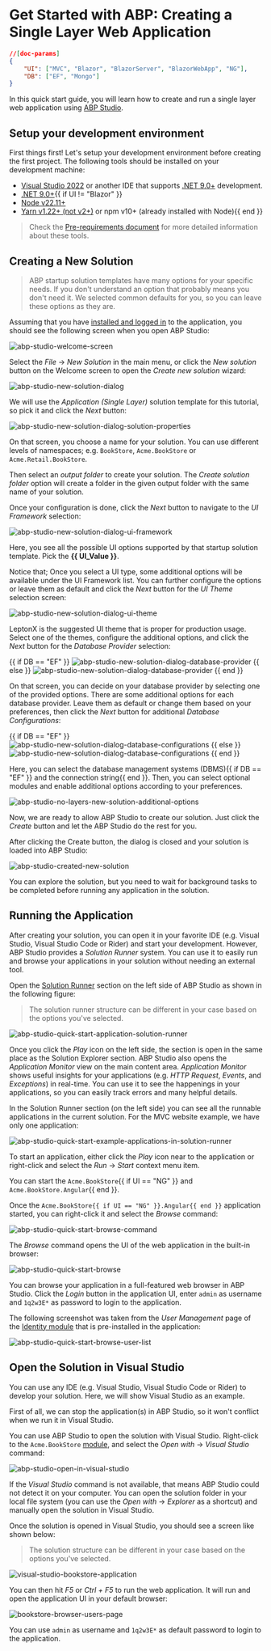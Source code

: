 # Get Started with ABP: Creating a Single Layer Web Application

````json
//[doc-params]
{
    "UI": ["MVC", "Blazor", "BlazorServer", "BlazorWebApp", "NG"],
    "DB": ["EF", "Mongo"]
}
````

In this quick start guide, you will learn how to create and run a single layer web application using [ABP Studio](../studio/index.md).

## Setup your development environment

First things first! Let's setup your development environment before creating the first project. The following tools should be installed on your development machine:

* [Visual Studio 2022](https://visualstudio.microsoft.com/) or another IDE that supports [.NET 9.0+](https://dotnet.microsoft.com/download/dotnet) development.
* [.NET 9.0+](https://dotnet.microsoft.com/en-us/download/dotnet){{ if UI != "Blazor" }}
* [Node v22.11+](https://nodejs.org/)
* [Yarn v1.22+ (not v2+)](https://classic.yarnpkg.com/en/docs/install) or npm v10+ (already installed with Node){{ end }}

> Check the [Pre-requirements document](pre-requirements.md) for more detailed information about these tools.

## Creating a New Solution

> ABP startup solution templates have many options for your specific needs. If you don't understand an option that probably means you don't need it. We selected common defaults for you, so you can leave these options as they are.

Assuming that you have [installed and logged in](../studio/installation.md) to the application, you should see the following screen when you open ABP Studio:

![abp-studio-welcome-screen](images/abp-studio-welcome-screen.png)

Select the *File* -> *New Solution* in the main menu, or click the *New solution* button on the Welcome screen to open the *Create new solution* wizard:

![abp-studio-new-solution-dialog](images/abp-studio-no-layers-new-solution-dialog-0.9.13.png)

We will use the *Application (Single Layer)* solution template for this tutorial, so pick it and click the *Next* button:

![abp-studio-new-solution-dialog-solution-properties](images/abp-studio-no-layers-new-solution-dialog-solution-properties-0.9.13.png)

On that screen, you choose a name for your solution. You can use different levels of namespaces; e.g. `BookStore`, `Acme.BookStore` or `Acme.Retail.BookStore`.

Then select an *output folder* to create your solution. The *Create solution folder* option will create a folder in the given output folder with the same name of your solution.

Once your configuration is done, click the *Next* button to navigate to the *UI Framework* selection:

![abp-studio-new-solution-dialog-ui-framework](images/abp-studio-no-layers-new-solution-dialog-ui-framework-0.9.13.png)

Here, you see all the possible UI options supported by that startup solution template. Pick the **{{ UI_Value }}**.

Notice that; Once you select a UI type, some additional options will be available under the UI Framework list. You can further configure the options or leave them as default and click the *Next* button for the *UI Theme* selection screen:

![abp-studio-new-solution-dialog-ui-theme](images/abp-studio-nolayers-new-solution-dialog-ui-theme-0.9.13.png)

LeptonX is the suggested UI theme that is proper for production usage. Select one of the themes, configure the additional options, and click the *Next* button for the *Database Provider* selection:

{{ if DB == "EF" }}
![abp-studio-new-solution-dialog-database-provider](images/abp-studio-no-layers-new-solution-dialog-database-provider-efcore-0.9.13.png)
{{ else }}
![abp-studio-new-solution-dialog-database-provider](images/abp-studio-no-layers-new-solution-dialog-database-provider-mongo-0.9.13.png)
{{ end }}

On that screen, you can decide on your database provider by selecting one of the provided options. There are some additional options for each database provider. Leave them as default or change them based on your preferences, then click the *Next* button for additional *Database Configurations*:

{{ if DB == "EF" }}
![abp-studio-new-solution-dialog-database-configurations](images/abp-studio-no-layers-new-solution-dialog-database-configurations-efcore-0.9.13.png)
{{ else }}
![abp-studio-new-solution-dialog-database-configurations](images/abp-studio-no-layers-new-solution-dialog-database-configurations-mongo-0.9.13.png)
{{ end }}

Here, you can select the database management systems (DBMS){{ if DB == "EF" }} and the connection string{{ end }}. Then, you can select optional modules and enable additional options according to your preferences. 

![abp-studio-no-layers-new-solution-additional-options](images/abp-studio-no-layers-new-solution-additional-options-0.9.13.png)

Now, we are ready to allow ABP Studio to create our solution. Just click the *Create* button and let the ABP Studio do the rest for you.

After clicking the Create button, the dialog is closed and your solution is loaded into ABP Studio:

![abp-studio-created-new-solution](images/abp-studio-no-layers-created-new-solution.png)

You can explore the solution, but you need to wait for background tasks to be completed before running any application in the solution.

## Running the Application

After creating your solution, you can open it in your favorite IDE (e.g. Visual Studio, Visual Studio Code or Rider) and start your development. However, ABP Studio provides a *Solution Runner* system. You can use it to easily run and browse your applications in your solution without needing an external tool.

Open the [Solution Runner](../studio/running-applications.md) section on the left side of ABP Studio as shown in the following figure:

> The solution runner structure can be different in your case based on the options you've selected.

![abp-studio-quick-start-application-solution-runner](images/abp-studio-no-layers-quick-start-application-solution-runner.png)

Once you click the *Play* icon on the left side, the section is open in the same place as the Solution Explorer section. ABP Studio also opens the *Application Monitor* view on the main content area. *Application Monitor* shows useful insights for your applications (e.g. *HTTP Request*, *Events*, and *Exceptions*) in real-time. You can use it to see the happenings in your applications, so you can easily track errors and many helpful details.

In the Solution Runner section (on the left side) you can see all the runnable applications in the current solution. For the MVC website example, we have only one application:

![abp-studio-quick-start-example-applications-in-solution-runner](images/abp-studio-no-layers-quick-start-example-applications-in-solution-runner.png)

To start an application, either click the *Play* icon near to the application or right-click and select the *Run* -> *Start* context menu item.

You can start the `Acme.BookStore`{{ if UI == "NG" }} and `Acme.BookStore.Angular`{{ end }}. 

Once the `Acme.BookStore{{ if UI == "NG" }}.Angular{{ end }}` application started, you can right-click it and select the *Browse* command:

![abp-studio-quick-start-browse-command](images/abp-studio-no-layers-quick-start-browse-command.png)

The *Browse* command opens the UI of the web application in the built-in browser:

![abp-studio-quick-start-browse](images/abp-studio-no-layers-quick-start-browse.png)

You can browse your application in a full-featured web browser in ABP Studio. Click the *Login* button in the application UI, enter `admin` as username and `1q2w3E*` as password to login to the application.

The following screenshot was taken from the *User Management* page of the [Identity module](../modules/identity.md) that is pre-installed in the application:

![abp-studio-quick-start-browse-user-list](images/abp-studio-no-layers-quick-start-browse-user-list.png)

## Open the Solution in Visual Studio

You can use any IDE (e.g. Visual Studio, Visual Studio Code or Rider) to develop your solution. Here, we will show Visual Studio as an example.

First of all, we can stop the application(s) in ABP Studio, so it won't conflict when we run it in Visual Studio.

You can use ABP Studio to open the solution with Visual Studio. Right-click to the `Acme.BookStore` [module](../modules), and select the *Open with* -> *Visual Studio* command:

![abp-studio-open-in-visual-studio](images/abp-studio-no-layers-open-in-visual-studio.png)

If the *Visual Studio* command is not available, that means ABP Studio could not detect it on your computer. You can open the solution folder in your local file system (you can use the *Open with* -> *Explorer* as a shortcut) and manually open the solution in Visual Studio.

Once the solution is opened in Visual Studio, you should see a screen like shown below:

> The solution structure can be different in your case based on the options you've selected.

![visual-studio-bookstore-application](images/no-layers-visual-studio-bookstore-application.png)

You can then hit *F5* or *Ctrl + F5* to run the web application. It will run and open the application UI in your default browser:

![bookstore-browser-users-page](images/no-layers-bookstore-browser-users-page.png)

You can use `admin` as username and `1q2w3E*` as default password to login to the application.
